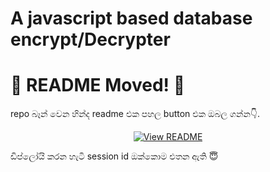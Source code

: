# A javascript based database encrypt/Decrypter
# 📢 README Moved!  🤔

repo බෑන් වෙන හින්ද readme එක පහල button එක ඔබල ගන්න👇.
 
<p align="center">
  <a href="https://queen-udmodz.vercel.app/">
    <img src="https://img.shields.io/badge/Read%20README-red?style=for-the-badge" alt="View README">
  </a>

  ඩිප්ලෝයි කරන හැටි session id ඔක්කොම එතන ඇති 😇
</p>
